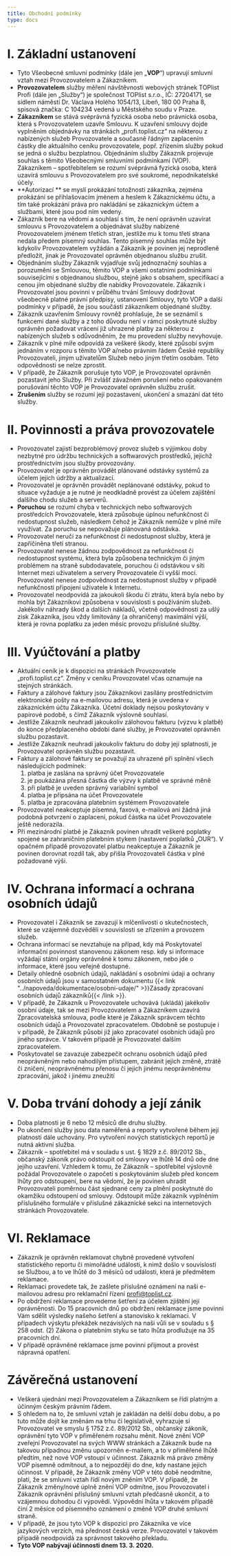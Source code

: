```yaml
---
title: Obchodní podmínky
type: docs
---
```

# I. Základní ustanovení

* Tyto Všeobecné smluvní podmínky (dále jen „**VOP**“) upravují smluvní vztah mezi Provozovatelem a Zákazníkem.
* **Provozovatelem** služby měření návštěvnosti webových stránek TOPlist Profi (dále jen „Služby“) je společnost TOPlist s.r.o., IČ: 27204171, se sídlem náměstí Dr. Václava Holého 1054/13, Libeň, 180 00 Praha 8, spisová značka: C 104234 vedená u Městského soudu v Praze.
* **Zákazníkem** se stává svéprávná fyzická osoba nebo právnická osoba, která s Provozovatelem uzavře Smlouvu. K uzavření smlouvy dojde vyplněním objednávky na stránkách „profi.toplist.cz“ na některou z nabízených služeb Provozovatele a současně řádným zaplacením částky dle aktuálního ceníku provozovatele, popř. zřízením služby pokud se jedná o službu bezplatnou. Objednáním služby Zákazník projevuje souhlas s těmito Všeobecnými smluvními podmínkami (VOP). Zákazníkem – spotřebitelem se rozumí svéprávná fyzická osoba, která uzavírá smlouvu s Provozovatelem pro své soukromé, nepodnikatelské účely.
* **Autorizací ** se myslí prokázání totožnosti zákazníka, zejména prokázání se přihlašovacím jménem a heslem k Zákaznickému účtu, a tím také prokázání práva pro nakládání se zákaznickým účtem a službami, které jsou pod ním vedeny.
* Zákazník bere na vědomí a souhlasí s tím, že není oprávněn uzavírat smlouvu s Provozovatelem a objednávat služby nabízené Provozovatelem jménem třetích stran, jestliže mu k tomu třetí strana nedala předem písemný souhlas. Tento písemný souhlas může být kdykoliv Provozovatelem vyžádán a Zákazník je povinen jej neprodleně předložit, jinak je Provozovatel oprávněn objednanou službu zrušit.
* Objednáním služby Zákazník vyjadřuje svůj jednoznačný souhlas a porozumění se Smlouvou, těmito VOP a všemi ostatními podmínkami souvisejícími s objednanou službou, stejně jako s obsahem, specifikací a cenou jím objednané služby dle nabídky Provozovatele. Zákazník i Provozovatel jsou povinni v průběhu trvání Smlouvy dodržovat všeobecně platné právní předpisy, ustanovení Smlouvy, tyto VOP a další podmínky v případě, že jsou součástí zákazníkem objednané služby.
* Zákazník uzavřením Smlouvy rovněž prohlašuje, že se seznámil s funkcemi dané služby a z toho důvodu není v rámci poskytnuté služby oprávněn požadovat vrácení již uhrazené platby za některou z nabízených služeb s odůvodněním, že mu provedení služby nevyhovuje.
* Zákazník v plné míře odpovídá za veškeré škody, které způsobí svým jednáním v rozporu s těmito VOP a/nebo právním řádem České republiky Provozovateli, jiným uživatelům Služeb nebo jiným třetím osobám. Této odpovědnosti se nelze zprostit.
* V případě, že Zákazník porušuje tyto VOP, je Provozovatel oprávněn pozastavit jeho Služby. Při zvlášť závažném porušení nebo opakovaném porušování těchto VOP je Provozovatel oprávněn službu zrušit.
* **Zrušením** služby se rozumí její pozastavení, ukončení a smazání dat této služby.
# II. Povinnosti a práva provozovatele
* Provozovatel zajistí bezproblémový provoz služeb s výjimkou doby nezbytné pro údržbu technických a softwarových prostředků, jejichž prostřednictvím jsou služby provozovány.
* Provozovatel je oprávněn provádět plánované odstávky systémů za účelem jejich údržby a aktualizací.
* Provozovatel je oprávněn provádět neplánované odstávky, pokud to situace vyžaduje a je nutné je neodkladně provést za účelem zajištění dalšího chodu služeb a serverů.
* **Poruchou** se rozumí chyba v technických nebo softwarových prostředcích Provozovatele, která způsobuje úplnou nefunkčnost či nedostupnost služeb, následkem čehož je Zákazník nemůže v plné míře využívat. Za poruchu se nepovažuje plánovaná odstávka.
* Provozovatel neručí za nefunkčnost či nedostupnost služby, která je zapříčiněna třetí stranou.
* Provozovatel nenese žádnou zodpovědnost za nefunkčnost či nedostupnost systému, která byla způsobena technickým či jiným problémem na straně subdodavatele, poruchou či odstávkou v síti Internet mezi uživatelem a servery Provozovatele či vyšší mocí. Provozovatel nenese zodpovědnost za nedostupnost služby v případě nefunkčnosti připojení uživatele k Internetu.
* Provozovatel neodpovídá za jakoukoli škodu či ztrátu, která byla nebo by mohla být Zákazníkovi způsobena v souvislosti s používáním služeb. Jakékoliv náhrady škod a dalších nákladů, včetně odpovědnosti za ušlý zisk Zákazníka, jsou vždy limitovány (a ohraničeny) maximální výší, která je rovna poplatku za jeden měsíc provozu příslušné služby.
# III. Vyúčtování a platby
* Aktuální ceník je k dispozici na stránkách Provozovatele „profi.toplist.cz“. Změny v ceníku Provozovatel včas oznamuje na stejných stránkách.
* Faktury a zálohové faktury jsou Zákazníkovi zasílány prostřednictvím elektronické pošty na e-mailovou adresu, která je uvedena v zákaznickém účtu Zákazníka. Účetní doklady nejsou poskytovány v papírové podobě, s čímž Zákazník výslovně souhlasí.
* Jestliže Zákazník neuhradí jakoukoliv zálohovou fakturu (výzvu k platbě) do konce předplaceného období dané služby, je Provozovatel oprávněn službu pozastavit.
* Jestliže Zákazník neuhradí jakoukoliv fakturu do doby její splatnosti, je Provozovatel oprávněn službu pozastavit.
* Faktury a zálohové faktury se považují za uhrazené při splnění všech následujících podmínek:
  1. platba je zaslána na správný účet Provozovatele
  1. je poukázána přesná částka dle výzvy k platbě ve správné měně
  1. při platbě je uveden správný variabilní symbol
  1. platba je připsána na účet Provozovatele
  1. platba je zpracována platebním systémem Provozovatele
* Provozovatel neakceptuje písemná, faxová, e-mailová ani žádná jiná podobná potvrzení o zaplacení, pokud částka na účet Provozovatele ještě nedorazila.
* Při mezinárodní platbě je Zákazník povinen uhradit veškeré poplatky spojené se zahraničním platebním stykem (nastavení poplatků „OUR“). V opačném případě provozovatel platbu neakceptuje a Zákazník je povinen dorovnat rozdíl tak, aby přišla Provozovateli částka v plné požadované výši.
# IV. Ochrana informací a ochrana osobních údajů
* Provozovatel i Zákazník se zavazují k mlčenlivosti o skutečnostech, které se vzájemně dozvěděli v souvislosti se zřízením a provozem služeb.
* Ochrana informací se nevztahuje na případ, kdy má Poskytovatel informační povinnost stanovenou zákonem resp. kdy si informace vyžádají státní orgány oprávněné k tomu zákonem, nebo jde o informace, které jsou veřejně dostupné.
* Detaily ohledně osobních údajů, nakládání s osobními údaji a ochrany osobních údajů jsou v samostatném dokumentu {{< link "../napoveda/dokumentace/osobni-udaje/" >}}Zásady zpracovaní osobních údajů zákazníků{{< /link >}}.
* V případě, že Zákazník u Provozovatele uchovává (ukládá) jakékoliv osobní údaje, tak se mezi Provozovatelem a Zákazníkem uzavírá Zpracovatelská smlouva, podle které je Zákazník správcem těchto osobních údajů a Provozovatel zpracovatelem. Obdobně se postupuje i v případě, že Zákazník působí již jako zpracovatel osobních údajů pro jiného správce. V takovém případě je Provozovatel dalším zpracovatelem.
* Poskytovatel se zavazuje zabezpečit ochranu osobních údajů před neoprávněným nebo nahodilým přístupem, zabránit jejich změně, ztrátě či zničení, neoprávněnému přenosu či jejich jinému neoprávněnému zpracování, jakož i jinému zneužití
# V. Doba trvání dohody a její zánik
* Doba platnosti je 6 nebo 12 měsíců dle druhu služby.
* Po ukončení služby jsou data naměřená a reporty vytvořené během její platnosti dále uchovány. Pro vytvoření nových statistických reportů je nutná aktivní služba.
* Zákazník – spotřebitel má v souladu s ust. § 1829 z.č. 89/2012 Sb., občanský zákoník právo odstoupit od smlouvy ve lhůtě 14 dnů ode dne jejího uzavření. Vzhledem k tomu, že Zákazník – spotřebitel výslovně požádal Provozovatele o započetí s poskytováním služeb před koncem lhůty pro odstoupení, bere na vědomí, že je povinen uhradit Provozovateli poměrnou část sjednané ceny za plnění poskytnuté do okamžiku odstoupení od smlouvy. Odstoupit může zákazník vyplněním příslušného formuláře v příslušné zákaznické sekci na internetových stránkách Provozovatele.
# VI. Reklamace
* Zákazník je oprávněn reklamovat chybně provedené vytvoření statistického reportu či mimořádné události, k nimž došlo v souvislosti se Službou, a to ve lhůtě do 3 měsíců od události, která je předmětem reklamace.
* Reklamaci provedete tak, že zašlete příslušné oznámení na naši e-mailovou adresu pro reklamační řízení profi@toplist.cz.
* Po obdržení reklamace provedeme šetření za účelem zjištění její oprávněnosti. Do 15 pracovních dnů po obdržení reklamace jsme povinni Vám sdělit výsledky našeho šetření a stanovisko k reklamaci. V případech výskytu překážek nezávislých na naši vůli se v souladu s § 258 odst. (2) Zákona o platebním styku se tato lhůta prodlužuje na 35 pracovních dní.
* V případě oprávněné reklamace jsme povinni přijmout a provést nápravná opatření.
# Závěrečná ustanovení
* Veškerá ujednání mezi Provozovatelem a Zákazníkem se řídí platným a účinným českým právním řádem.
* S ohledem na to, že smluvní vztah je zakládán na delší dobu dobu, a po tuto může dojít ke změnám na trhu či legislativě, vyhrazuje si Provozovatel ve smyslu § 1752 z.č. 89/2012 Sb., občanský zákoník, oprávnění tyto VOP v přiměřeném rozsahu měnit. Nové znění VOP zveřejní Provozovatel na svých WWW stránkách a Zákazník bude na takovou případnou změnu upozorněn e-mailem, a to v přiměřené lhůtě předtím, než nové VOP vstoupí v účinnost. Zákazník má právo změny VOP písemně odmítnout, a to nejpozději do dne, kdy nastane jejich účinnost. V případě, že Zákazník změny VOP v této době neodmítne, platí, že se smluvní vztah řídí novým zněním VOP. V případě, že Zákazník změny/nové úplně znění VOP odmítne, jsou Provozovatel i Zákazník oprávněni příslušný smluvní vztah předčasně ukončit, a to vzájemnou dohodou či výpovědí. Výpovědní lhůta v takovém případě činí 2 měsíce od písemného oznámení o změně VOP druhé smluvní straně.
* V případě, že jsou tyto VOP k dispozici pro Zákazníka ve více jazykových verzích, má přednost česká verze. Provozovatel v takovém případě neodpovídá za správnost takového překladu.
* **Tyto VOP nabývají účinnosti dnem 13. 3. 2020.**